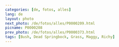 ```yaml
---
categories: [de, fotos, alles]
lang: de
layout: photo
next_photo: /de/fotos/alles/P0000209.html
picname: P0000208
prev_photo: /de/fotos/alles/P0000373.html
tags: [Bush, Dead Springbock, Grass, Maggy, Richy]
---
```

